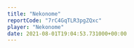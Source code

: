 ```yaml
---
title: "Nekonome"
reportCode: "7rC4GqTLR3pgZQxc"
player: "Nekonome"
date: 2021-08-01T19:04:53.731000+00:00
---
```

